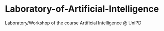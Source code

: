 # Laboratory-of-Artificial-Intelligence
Laboratory/Workshop of the course Artificial Intelligence @ UniPD
